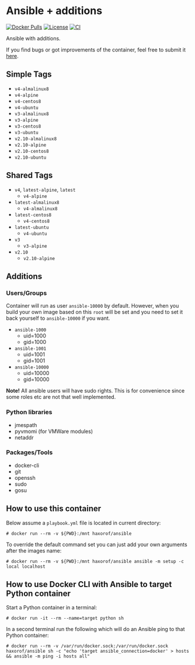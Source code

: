 # Ansible + additions

[![Docker Pulls](https://img.shields.io/docker/pulls/haxorof/ansible)](https://hub.docker.com/r/haxorof/ansible/)
[![License](https://img.shields.io/github/license/haxorof/docker-ansible)](https://hub.docker.com/r/haxorof/ansible/)
[![CI](https://github.com/haxorof/docker-ansible/workflows/CI/badge.svg)](https://github.com/haxorof/docker-ansible/actions?query=workflow%3ACI)

Ansible with additions.

If you find bugs or got improvements of the container, feel free to submit it [here](https://github.com/haxorof/docker-ansible/issues).

## Simple Tags

- `v4-almalinux8`
- `v4-alpine`
- `v4-centos8`
- `v4-ubuntu`
- `v3-almalinux8`
- `v3-alpine`
- `v3-centos8`
- `v3-ubuntu`
- `v2.10-almalinux8`
- `v2.10-alpine`
- `v2.10-centos8`
- `v2.10-ubuntu`

## Shared Tags

- `v4`, `latest-alpine`, `latest`
  - `v4-alpine`
- `latest-almalinux8`
  - `v4-almalinux8`
- `latest-centos8`
  - `v4-centos8`
- `latest-ubuntu`
  - `v4-ubuntu`
- `v3`
  - `v3-alpine`
- `v2.10`
  - `v2.10-alpine`

## Additions

### Users/Groups

Container will run as user `ansible-10000` by default. However, when you build your own image based on this `root` will be set and you need to set it back yourself to `ansible-10000` if you want.

- `ansible-1000`
  - uid=1000
  - gid=1000
- `ansible-1001`
  - uid=1001
  - gid=1001
- `ansible-10000`
  - uid=10000
  - gid=10000

**Note!** All ansible users will have sudo rights. This is for convenience since some roles etc are not that well implemented.

### Python libraries

- jmespath
- pyvmomi (for VMWare modules)
- netaddr

### Packages/Tools

- docker-cli
- git
- openssh
- sudo
- gosu

## How to use this container

Below assume a `playbook.yml` file is located in current directory:

```console
# docker run --rm -v ${PWD}:/mnt haxorof/ansible
```

To override the default command set you can just add your own arguments after the images name:

```console
# docker run --rm -v ${PWD}:/mnt haxorof/ansible ansible -m setup -c local localhost
```

## How to use Docker CLI with Ansible to target Python container

Start a Python container in a terminal:

```console
# docker run -it --rm --name=target python sh
```

In a second terminal run the following which will do an Ansible ping to that Python container:

```console
# docker run --rm -v /var/run/docker.sock:/var/run/docker.sock haxorof/ansible sh -c "echo 'target ansible_connection=docker' > hosts && ansible -m ping -i hosts all"
```
